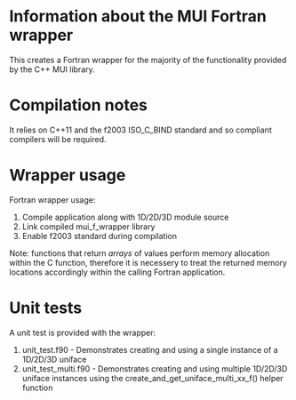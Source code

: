 # Information about the MUI Fortran wrapper
This creates a Fortran wrapper for the majority of the functionality provided by the C++ MUI library.

# Compilation notes
It relies on C++11 and the f2003 ISO_C_BIND standard and so compliant compilers will be required.

# Wrapper usage
Fortran wrapper usage:
1. Compile application along with 1D/2D/3D module source
2. Link compiled mui_f_wrapper library
3. Enable f2003 standard during compilation

Note: functions that return *arrays* of values perform memory allocation within the C function, therefore it is necessery to
      treat the returned memory locations accordingly within the calling Fortran application. 

# Unit tests
A unit test is provided with the wrapper:
1. unit_test.f90 - Demonstrates creating and using a single instance of a 1D/2D/3D uniface
2. unit_test_multi.f90 - Demonstrates creating and using multiple 1D/2D/3D uniface instances using the create_and_get_uniface_multi_xx_f() helper function 